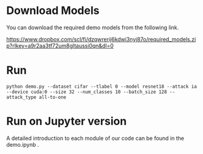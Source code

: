 # Download Models
You can download the required demo models from the following link.

https://www.dropbox.com/scl/fi/dzqwrerij6kdwi3nyj87o/required_models.zip?rlkey=a9r2aa3tf72um8gltaussi0qn&dl=0


# Run
```
python demo.py --dataset cifar --tlabel 0 --model resnet18 --attack ia --device cuda:0 --size 32 --num_classes 10 --batch_size 128 --attack_type all-to-one
```

# Run on Jupyter version
A detailed introduction to each module of our code can be found in the demo.ipynb .